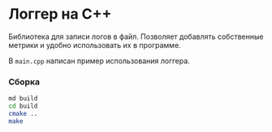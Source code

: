 # Логгер на C++
Библиотека для записи логов в файл. Позволяет добавлять собственные метрики и удобно использовать их в программе.

В `main.cpp` написан пример использования логгера.
### Сборка
```bash
md build
cd build
cmake ..
make
```
